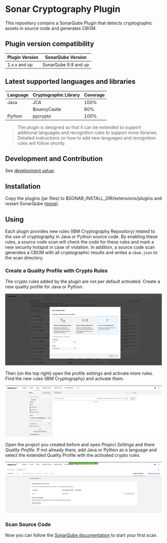 # Sonar Cryptography Plugin

This repository contains a SonarQube Plugin that detects cryptographic assets 
in source code and generates CBOM.

## Plugin version compatibility

| Plugin Version | SonarQube Version    |
| -------------- | -------------------- |
| 1.x.x and up   | SonarQube 9.8 and up |

## Latest supported languages and libraries

| Language | Cryptographic Library | Coverage | 
| -------- | --------------------- | -------- |
| Java     | JCA                   | 100%     |
|          | BouncyCastle          | 80%      |
| Pyrhon   | pycrypto              | 100%     |

> The plugin is designed so that it can be extended to support additional languages and recognition rules to support more libraries. Detailed instructions on how to add new languages and recognition rules will follow shortly.

## Development and Contribution

See [development setup](DEVELOPMENT.md).

## Installation

Copy the plugins (jar files) to $SONAR_INSTALL_DIR/extensions/plugins and restart 
SonarQube ([more](https://docs.sonarqube.org/latest/setup-and-upgrade/install-a-plugin/)).

## Using

Each plugin provides new rules (IBM Cryptography Repository) related to the use of cryptography in Java or Python source code.
By enabling these rules, a source code scan will check the code for these rules and mark a new security 
hotspot in case of violation.
In addition, a source code scan generates a CBOM with all cryptographic results and writes a `cbom.json` to 
the scan directory.

### Create a Quality Profile with Crypto Rules

The crypto rules added by the plugin are not per default activated. Create a new quality profile for Java or Python.

![Quality Profile with Crypto Rules](.github/img/quality_profile.png)

Then (on the top right) open the profile settings and activate more rules. Find the new
rules (IBM Cryptography) and activate them.

![Activate Rules Crypto Rules](.github/img/activate_rules.png)

Open the project you created before and open *Project Settings* and there *Quality Profile*.
If not already there, add Java or Python as a language and select the extended Quality Profile with the
activated crypto rules.

![Project Quality Profile](.github/img/project_qp.png)

### Scan Source Code

Now you can follow the [SonarQube documentation](https://docs.sonarqube.org/latest/analyzing-source-code/overview/) 
to start your first scan.









